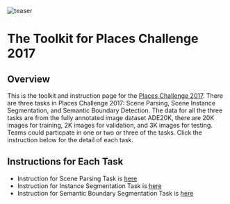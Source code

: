 
![teaser](http://placeschallenge.csail.mit.edu/assets/images/montage_word.jpg)

# The Toolkit for Places Challenge 2017

## Overview
This is the toolkit and instruction page for the [Places Challenge 2017](http://placeschallenge.csail.mit.edu/). There are three tasks in Places Challenge 2017: Scene Parsing, Scene Instance Segmentation, and Semantic Boundary Detection. The data for all the three tasks are from the fully annotated image dataset ADE20K, there are 20K images for training, 2K images for validation, and 3K images for testing. Teams could particpate in one or two or three of the tasks. Click the instruction below
for the detail of each task. 

## Instructions for Each Task

- Instruction for Scene Parsing Task is [here](sceneparsing/README.md)
- Instruction for Instance Segmentation Task is [here](instancesegmentation/README.md)
- Instruction for Semantic Boundary Segmentation Task is [here](boundarydetection/README.md)

